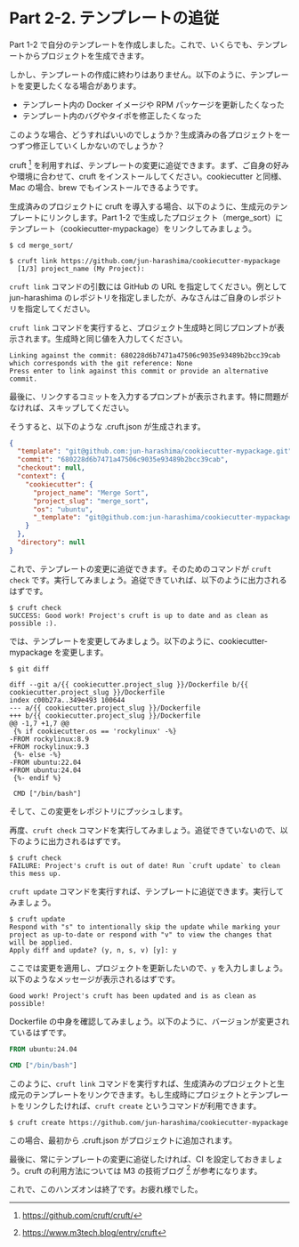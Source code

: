 # Part 2-2. テンプレートの追従

Part 1-2 で自分のテンプレートを作成しました。これで、いくらでも、テンプレートからプロジェクトを生成できます。

しかし、テンプレートの作成に終わりはありません。以下のように、テンプレートを変更したくなる場合があります。

- テンプレート内の Docker イメージや RPM パッケージを更新したくなった
- テンプレート内のバグやタイポを修正したくなった

このような場合、どうすればいいのでしょうか？生成済みの各プロジェクトを一つずつ修正していくしかないのでしょうか？

cruft [^1] を利用すれば、テンプレートの変更に追従できます。まず、ご自身の好みや環境に合わせて、cruft をインストールしてください。cookiecutter と同様、Mac の場合、brew でもインストールできるようです。

生成済みのプロジェクトに cruft を導入する場合、以下のように、生成元のテンプレートにリンクします。Part 1-2 で生成したプロジェクト（merge_sort）にテンプレート（cookiecutter-mypackage）をリンクしてみましょう。

```Shell
$ cd merge_sort/

$ cruft link https://github.com/jun-harashima/cookiecutter-mypackage
  [1/3] project_name (My Project):
```

`cruft link` コマンドの引数には GitHub の URL を指定してください。例として jun-harashima のレポジトリを指定しましたが、みなさんはご自身のレポジトリを指定してください。

`cruft link` コマンドを実行すると、プロジェクト生成時と同じプロンプトが表示されます。生成時と同じ値を入力してください。

```Shell
Linking against the commit: 680228d6b7471a47506c9035e93489b2bcc39cab which corresponds with the git reference: None
Press enter to link against this commit or provide an alternative commit.
```

最後に、リンクするコミットを入力するプロンプトが表示されます。特に問題がなければ、スキップしてください。

そうすると、以下のような .cruft.json が生成されます。

```JSON
{
  "template": "git@github.com:jun-harashima/cookiecutter-mypackage.git",
  "commit": "680228d6b7471a47506c9035e93489b2bcc39cab",
  "checkout": null,
  "context": {
    "cookiecutter": {
      "project_name": "Merge Sort",
      "project_slug": "merge_sort",
      "os": "ubuntu",
      "_template": "git@github.com:jun-harashima/cookiecutter-mypackage.git"
    }
  },
  "directory": null
}
```

これで、テンプレートの変更に追従できます。そのためのコマンドが `cruft check` です。実行してみましょう。追従できていれば、以下のように出力されるはずです。

```Shell
$ cruft check
SUCCESS: Good work! Project's cruft is up to date and as clean as possible :).
```

では、テンプレートを変更してみましょう。以下のように、cookiecutter-mypackage を変更します。

```Shell
$ git diff

diff --git a/{{ cookiecutter.project_slug }}/Dockerfile b/{{ cookiecutter.project_slug }}/Dockerfile
index c00b27a..349e493 100644
--- a/{{ cookiecutter.project_slug }}/Dockerfile
+++ b/{{ cookiecutter.project_slug }}/Dockerfile
@@ -1,7 +1,7 @@
 {% if cookiecutter.os == 'rockylinux' -%}
-FROM rockylinux:8.9
+FROM rockylinux:9.3
 {%- else -%}
-FROM ubuntu:22.04
+FROM ubuntu:24.04
 {%- endif %}

 CMD ["/bin/bash"]
```

そして、この変更をレポジトリにプッシュします。

再度、`cruft check` コマンドを実行してみましょう。追従できていないので、以下のように出力されるはずです。

```Shell
$ cruft check
FAILURE: Project's cruft is out of date! Run `cruft update` to clean this mess up.
```

`cruft update` コマンドを実行すれば、テンプレートに追従できます。実行してみましょう。

```Shell
$ cruft update
Respond with "s" to intentionally skip the update while marking your project as up-to-date or respond with "v" to view the changes that will be applied.
Apply diff and update? (y, n, s, v) [y]: y
```

ここでは変更を適用し、プロジェクトを更新したいので、`y` を入力しましょう。以下のようなメッセージが表示されるはずです。

```Shell
Good work! Project's cruft has been updated and is as clean as possible!
```

Dockerfile の中身を確認してみましょう。以下のように、バージョンが変更されているはずです。

```Dockerfile
FROM ubuntu:24.04

CMD ["/bin/bash"]
```

このように、`cruft link` コマンドを実行すれば、生成済みのプロジェクトと生成元のテンプレートをリンクできます。もし生成時にプロジェクトとテンプレートをリンクしたければ、`cruft create` というコマンドが利用できます。


```Shell
$ cruft create https://github.com/jun-harashima/cookiecutter-mypackage
```

この場合、最初から .cruft.json がプロジェクトに追加されます。

最後に、常にテンプレートの変更に追従したければ、CI を設定しておきましょう。cruft の利用方法については M3 の技術ブログ [^2] が参考になります。

これで、このハンズオンは終了です。お疲れ様でした。

[^1]: https://github.com/cruft/cruft/
[^2]: https://www.m3tech.blog/entry/cruft
